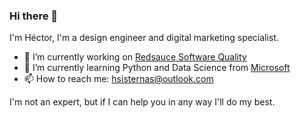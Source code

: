 ### Hi there 👋
I'm Héctor, I'm a design engineer and digital marketing specialist. 

- 🔭 I’m currently working on [Redsauce Software Quality](https://www.redsauce.net/)
- 🌱 I’m currently learning Python and Data Science from [Microsoft](https://learn.microsoft.com/es-es/users/hctorsisternas-7744/)
- 📫 How to reach me: hsisternas@outlook.com

I'm not an expert, but if I can help you in any way I'll do my best.

<!--
**hsisternas/hsisternas** is a ✨ _special_ ✨ repository because its `README.md` (this file) appears on your GitHub profile.

Here are some ideas to get you started:

- 🔭 I’m currently working on ...
- 🌱 I’m currently learning ...
- 👯 I’m looking to collaborate on ...
- 🤔 I’m looking for help with ...
- 💬 Ask me about ...
- 📫 How to reach me: ...
- 😄 Pronouns: ...
- ⚡ Fun fact: ...
-->
